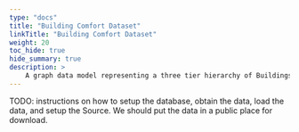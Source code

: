 ```yaml
---
type: "docs"
title: "Building Comfort Dataset"
linkTitle: "Building Comfort Dataset"
weight: 20
toc_hide: true
hide_summary: true
description: >
    A graph data model representing a three tier hierarchy of Buildings, Floors, and Rooms. Hosted in an Azure Cosmos Gremlin database. 
---
```


TODO: instructions on how to setup the database, obtain the data, load the data, and setup the Source. We should put the data in a public place for download.
